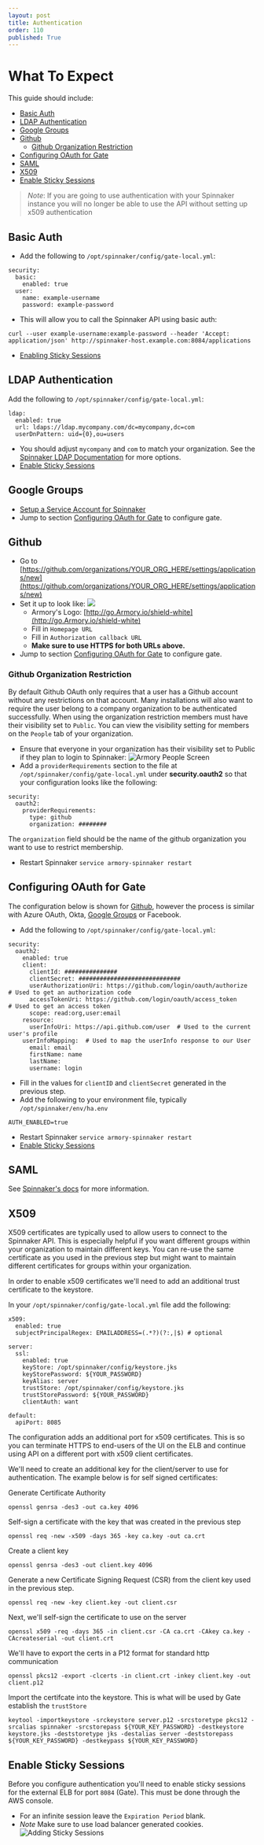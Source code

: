 ```yaml
---
layout: post
title: Authentication
order: 110
published: True
---
```


# What To Expect
This guide should include:
<!-- MarkdownTOC autolink=true bracket=round depth=2 -->

- [Basic Auth](#basic-auth)
- [LDAP Authentication](#ldap-authentication)
- [Google Groups](#google-groups)
- [Github](#github)
  - [Github Organization Restriction](#github-organization-restriction)
- [Configuring OAuth for Gate](#configuring-oauth-for-gate)
- [SAML](#saml)
- [X509](#x509)
- [Enable Sticky Sessions](#enable-sticky-sessions)

<!-- /MarkdownTOC -->




> *Note*: If you are going to use authentication with your Spinnaker instance you will no longer be able to use the API without setting up x509 authentication


## Basic Auth

- Add the following to `/opt/spinnaker/config/gate-local.yml`:

```
security:
  basic:
    enabled: true
  user:
    name: example-username
    password: example-password
```

- This will allow you to call the Spinnaker API using basic auth:

```
curl --user example-username:example-password --header 'Accept: application/json' http://spinnaker-host.example.com:8084/applications
```

- [Enabling Sticky Sessions](#enabling-sticky-sessions)



## LDAP Authentication

Add the following to `/opt/spinnaker/config/gate-local.yml`:

```
ldap:
  enabled: true
  url: ldaps://ldap.mycompany.com/dc=mycompany,dc=com
  userDnPattern: uid={0},ou=users
```

- You should adjust `mycompany` and `com` to match your organization.
See the [Spinnaker LDAP Documentation](https://www.spinnaker.io/setup/security/authorization/ldap/#user-dns)
for more options.
- [Enable Sticky Sessions](#enable-sticky-sessions)




## Google Groups
- [Setup a Service Account for Spinnaker](https://www.spinnaker.io/setup/security/authorization/google-groups/)
- Jump to section [Configuring OAuth for Gate](#configuring-oauth-for-gate) to configure gate.




## Github
- Go to [https://github.com/organizations/YOUR_ORG_HERE/settings/applications/new](https://github.com/organizations/YOUR_ORG_HERE/settings/applications/new)
- Set it up to look like:
![](https://cl.ly/0E1B1W2F1701/Image%202018-01-16%20at%202.47.43%20PM.png)
  * Armory's Logo: [http://go.Armory.io/shield-white](http://go.Armory.io/shield-white)
  * Fill in `Homepage URL`
  * Fill in `Authorization callback URL`
  * **Make sure to use HTTPS for both URLs above.**
- Jump to section [Configuring OAuth for Gate](#configuring-oauth-for-gate) to configure gate.


### Github Organization Restriction

By default Github OAuth only requires that a user has a Github account without any restrictions on that account. Many installations will also want to require the user belong to a company organization to be authenticated successfully. When using the organization restriction members must have their visibility set to `Public`. You can view the visibility setting for members on the `People` tab of your organization.

- Ensure that everyone in your organization has their visibility set to Public if they plan to login to Spinnaker:
![Armory People Screen](/assets/images/github-armory-people.jpg)
- Add a `providerRequirements` section to the file at `/opt/spinnaker/config/gate-local.yml` under **security.oauth2** so that your configuration looks like the following:

```
security:
  oauth2:
    providerRequirements:
      type: github
      organization: ########
```
The `organization` field should be the name of the github organization you want to use to restrict membership.

- Restart Spinnaker `service armory-spinnaker restart`



## Configuring OAuth for Gate
The configuration below is shown for [Github](#github), however the process is similar with Azure OAuth, Okta, [Google Groups](#google-groups) or Facebook.

- Add the following to `/opt/spinnaker/config/gate-local.yml`:

```
security:
  oauth2:
    enabled: true
    client:
      clientId: ###############
      clientSecret: #############################
      userAuthorizationUri: https://github.com/login/oauth/authorize  # Used to get an authorization code
      accessTokenUri: https://github.com/login/oauth/access_token     # Used to get an access token
      scope: read:org,user:email
    resource:
      userInfoUri: https://api.github.com/user  # Used to the current user's profile
    userInfoMapping:  # Used to map the userInfo response to our User
      email: email
      firstName: name
      lastName:
      username: login
```

- Fill in the values for `clientID` and `clientSecret` generated in the previous step.
- Add the following to your environment file, typically `/opt/spinnaker/env/ha.env`

```
AUTH_ENABLED=true
```

- Restart Spinnaker `service armory-spinnaker restart`
- [Enable Sticky Sessions](#enable-sticky-sessions)




## SAML
See [Spinnaker's docs](https://www.spinnaker.io/setup/security/authorization/saml/) for more information.



## X509

X509 certificates are typically used to allow users to connect to the Spinnaker API.  This is especially helpful if you want different groups within your organization to maintain different keys.  You can re-use the same certificate as you used in the previous step but might want to maintain different certificates for groups within your organization.

In order to enable x509 certificates we'll need to add an additional trust certificate to the keystore.

In your `/opt/spinnaker/config/gate-local.yml` file add the following:

```
x509:
  enabled: true
  subjectPrincipalRegex: EMAILADDRESS=(.*?)(?:,|$) # optional

server:
  ssl:
    enabled: true
    keyStore: /opt/spinnaker/config/keystore.jks
    keyStorePassword: ${YOUR_PASSWORD}
    keyAlias: server
    trustStore: /opt/spinnaker/config/keystore.jks
    trustStorePassword: ${YOUR_PASSWORD}
    clientAuth: want

default:
  apiPort: 8085
```

The configuration adds an additional port for x509 certificates. This is so you can terminate HTTPS to end-users of the UI on the ELB and continue using API on a different port with x509 client certificates.

We'll need to create an additional key for the client/server to use for authentication.  The example below is for self signed certificates:

Generate Certificate Authority

```
openssl genrsa -des3 -out ca.key 4096
```

Self-sign a certificate with the key that was created in the previous step
```
openssl req -new -x509 -days 365 -key ca.key -out ca.crt
```

Create a client key
```
openssl genrsa -des3 -out client.key 4096
```

Generate a new Certificate Signing Request (CSR) from the client key used in the previous step.
```
openssl req -new -key client.key -out client.csr
```

Next, we'll self-sign the certificate to use on the server
```
openssl x509 -req -days 365 -in client.csr -CA ca.crt -CAkey ca.key -CAcreateserial -out client.crt
```

We'll have to export the certs in a P12 format for standard http communication
```
openssl pkcs12 -export -clcerts -in client.crt -inkey client.key -out client.p12
```

Import the certifcate into the keystore.  This is what will be used by Gate establish the `trustStore`
```
keytool -importkeystore -srckeystore server.p12 -srcstoretype pkcs12 -srcalias spinnaker -srcstorepass ${YOUR_KEY_PASSWORD} -destkeystore keystore.jks -deststoretype jks -destalias server -deststorepass ${YOUR_KEY_PASSWORD} -destkeypass ${YOUR_KEY_PASSWORD}
```



## Enable Sticky Sessions

Before you configure authentication you'll need to enable sticky sessions for the external ELB for port `8084` (Gate).  This must be done through the AWS console.  
- For an infinite session leave the `Expiration Period` blank.
- *Note* Make sure to use load balancer generated cookies. 
![Adding Sticky Sessions](https://cl.ly/0C1n3m3e3M2z/Image%202017-10-11%20at%209.26.58%20AM.png)
